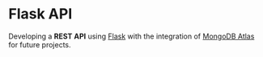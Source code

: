 # Flask API

Developing a **REST API** using [Flask](https://flask.palletsprojects.com/en/3.0.x/quickstart/) with the integration of [MongoDB Atlas](https://www.mongodb.com/products/platform/atlas-database) for future projects.

<!--
### Deployment Link
> [Vercel deployment](https://flask-api-lilac.vercel.app/)
-->
